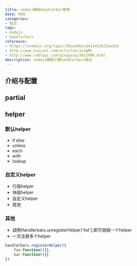 ```yaml
---
title: nodejs模板handlerbar使用
date: 时间
categories: 
- 笔记
tags: 
- nodejs
- handlerbars
reference:
- https://cnodejs.org/topic/56a2e8b1cd415452622eed2d
- http://www.tuicool.com/articles/aiaqMn
- http://www.cnblogs.com/qieguo/p/5811988.html
description: nodejs模板引擎handlerbars相关
---
```


## 介绍与配置
## partial
## helper
### 默认helper
* if else
* unless
* each
* with
* lookup
### 自定义helper
* 行级helper
* 块级helper
* 自定义helper
* 其他
### 其他
* 调用Handlerbars.unregisterHelper('list');即可销毁一个helper
* 一次注册多个helper
```javascript
handlerbars.registerHelper({
    foo:function(){},
    bar:function(){}
})
```
## 